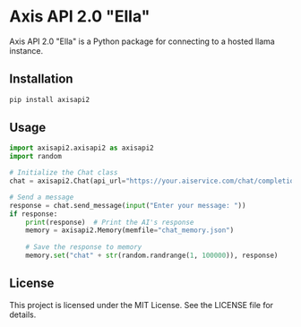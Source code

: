 # Axis API 2.0 "Ella"

Axis API 2.0 "Ella" is a Python package for connecting to a hosted llama instance.

## Installation

```bash
pip install axisapi2
```

## Usage

```python
import axisapi2.axisapi2 as axisapi2
import random

# Initialize the Chat class
chat = axisapi2.Chat(api_url="https://your.aiservice.com/chat/completions")

# Send a message
response = chat.send_message(input("Enter your message: "))
if response:
    print(response)  # Print the AI's response
    memory = axisapi2.Memory(memfile="chat_memory.json")
    
    # Save the response to memory
    memory.set("chat" + str(random.randrange(1, 100000)), response)
```

## License

This project is licensed under the MIT License. See the LICENSE file for details.
